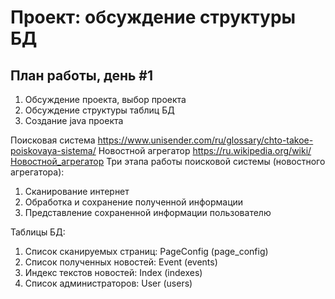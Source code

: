 Проект: обсуждение структуры БД
===============================

## План работы, день #1

1. Обсуждение проекта, выбор проекта
2. Обсуждение структуры таблиц БД
3. Создание java проекта

Поисковая система https://www.unisender.com/ru/glossary/chto-takoe-poiskovaya-sistema/
Новостной агрегатор https://ru.wikipedia.org/wiki/Новостной_агрегатор
Три этапа работы поисковой системы (новостного агрегатора):
1. Сканирование интернет
2. Обработка и сохранение полученной информации
3. Представление сохраненной информации пользователю

Таблицы БД:
1. Список сканируемых страниц: PageConfig (page_config)
2. Список полученных новостей: Event (events)
3. Индекс текстов новостей:    Index (indexes)
4. Список администраторов:     User (users)
